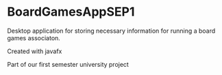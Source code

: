 # BoardGamesAppSEP1

Desktop application for storing necessary information for running a board games associaton.

Created with javafx

Part of our first semester university project
